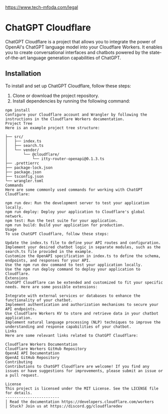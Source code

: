 https://www.tech-mfoda.com/legal
# ChatGPT Cloudflare

ChatGPT Cloudflare is a project that allows you to integrate the power of OpenAI's ChatGPT language model into your Cloudflare Workers. It enables you to create conversational interfaces and chatbots powered by the state-of-the-art language generation capabilities of ChatGPT.

## Installation

To install and set up ChatGPT Cloudflare, follow these steps:

1. Clone or download the project repository.
2. Install dependencies by running the following command:

```shell
npm install
Configure your Cloudflare account and Wrangler by following the instructions in the Cloudflare Workers documentation.
Project Tree
Here is an example project tree structure:

├── src/
│   ├── index.ts
│   ├── search.ts
│   └── vendor/
│       └── @cloudflare/
│           └── itty-router-openapi@0.1.3.ts
├── .prettierrc
├── package-lock.json
├── package.json
├── tsconfig.json
└── wrangler.toml
Commands
Here are some commonly used commands for working with ChatGPT Cloudflare:

npm run dev: Run the development server to test your application locally.
npm run deploy: Deploy your application to Cloudflare's global network.
npm test: Run the test suite for your application.
npm run build: Build your application for production.
Usage
To use ChatGPT Cloudflare, follow these steps:

Update the index.ts file to define your API routes and configuration.
Implement your desired chatbot logic in separate modules, such as the search.ts file provided in the example.
Customize the OpenAPI specification in index.ts to define the schema, endpoints, and responses for your API.
Use the npm run dev command to test your application locally.
Use the npm run deploy command to deploy your application to Cloudflare.
Extensions
ChatGPT Cloudflare can be extended and customized to fit your specific needs. Here are some possible extensions:

Integrate with external services or databases to enhance the functionality of your chatbot.
Implement authentication and authorization mechanisms to secure your API endpoints.
Use Cloudflare Workers KV to store and retrieve data in your chatbot application.
Implement natural language processing (NLP) techniques to improve the understanding and response capabilities of your chatbot.
Links
Here are some relevant links related to ChatGPT Cloudflare:

Cloudflare Workers Documentation
Cloudflare Workers GitHub Repository
OpenAI API Documentation
OpenAI GitHub Repository
Contributing
Contributions to ChatGPT Cloudflare are welcome! If you find any issues or have suggestions for improvements, please submit an issue or a pull request.

License
This project is licensed under the MIT License. See the LICENSE file for details.
------------------------
│ Read the documentation https://developers.cloudflare.com/workers
│ Stuck? Join us at https://discord.gg/cloudflaredev



